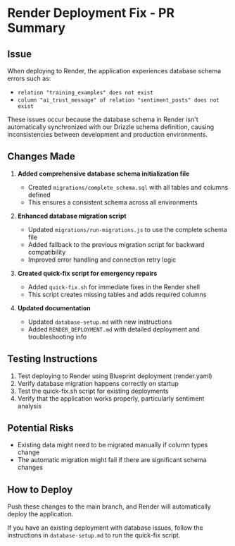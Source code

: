# Render Deployment Fix - PR Summary

## Issue

When deploying to Render, the application experiences database schema errors such as:
- `relation "training_examples" does not exist`
- `column "ai_trust_message" of relation "sentiment_posts" does not exist`

These issues occur because the database schema in Render isn't automatically synchronized with our Drizzle schema definition, causing inconsistencies between development and production environments.

## Changes Made

1. **Added comprehensive database schema initialization file**
   - Created `migrations/complete_schema.sql` with all tables and columns defined
   - This ensures a consistent schema across all environments

2. **Enhanced database migration script**
   - Updated `migrations/run-migrations.js` to use the complete schema file
   - Added fallback to the previous migration script for backward compatibility
   - Improved error handling and connection retry logic

3. **Created quick-fix script for emergency repairs**
   - Added `quick-fix.sh` for immediate fixes in the Render shell
   - This script creates missing tables and adds required columns

4. **Updated documentation**
   - Updated `database-setup.md` with new instructions
   - Added `RENDER_DEPLOYMENT.md` with detailed deployment and troubleshooting info

## Testing Instructions

1. Test deploying to Render using Blueprint deployment (render.yaml)
2. Verify database migration happens correctly on startup
3. Test the quick-fix.sh script for existing deployments
4. Verify that the application works properly, particularly sentiment analysis

## Potential Risks

- Existing data might need to be migrated manually if column types change
- The automatic migration might fail if there are significant schema changes

## How to Deploy

Push these changes to the main branch, and Render will automatically deploy the application.

If you have an existing deployment with database issues, follow the instructions in `database-setup.md` to run the quick-fix script.